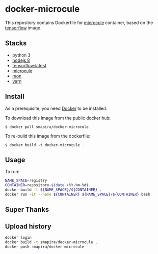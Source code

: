 # docker-microcule

This repository contains Dockerfile for [microcule](https://github.com/Stackvana/microcule)
container, based on the [tensorflow](https://hub.docker.com/r/tensorflow/tensorflow/) image.

## Stacks
- python 3
- [nodejs 8](https://github.com/nodesource/distributions)
- [tensorflow:latest](https://github.com/tensorflow/tensorflow)
- [microcule](https://github.com/Stackvana/microcule)
- [mon](https://github.com/tj/mon)
- [yarn](https://github.com/yarnpkg/yarn)

## Install

As a prerequisite, you need [Docker](https://docker.com) to be installed.

To download this image from the public docker hub:

	$ docker pull smapira/docker-microcule

To re-build this image from the dockerfile:

	$ docker build -t docker-microcule .

## Usage

To run:
```bash
NAME_SPACE=registry
CONTAINER=repository-$(date +%Y-%m-%d)
docker build -t ${NAME_SPACE}/${CONTAINER} .
docker run -it --name ${CONTAINER} ${NAME_SPACE}/${CONTAINER} bash
```
## Super Thanks

## Upload history
```bash
docker login
docker build -t smapira/docker-microcule .
docker push smapira/docker-microcule
```
